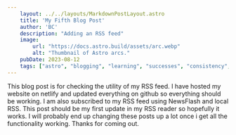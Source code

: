 ```yaml
---
    layout: ../../layouts/MarkdownPostLayout.astro
    title: 'My Fifth Blog Post'
    author: 'BC'
    description: "Adding an RSS feed"
    image:
        url: "https://docs.astro.build/assets/arc.webp"
        alt: "Thumbnail of Astro arcs."
    pubDate: 2023-08-12
    tags: ["astro", "blogging", "learning", "successes", "consistency", "fun", "RSS feed"]
---
```

This blog post is for checking the utility of my RSS feed. I have hosted my website on netlify and updated everything on github so everything should be working. I am also subscribed to my RSS feed using NewsFlash and local RSS. This post should be my first update in my RSS reader so hopefully it works. I will probably end up changing these posts up a lot once i get all the functionality working. Thanks for coming out.